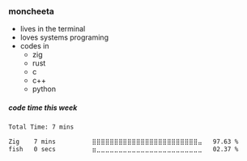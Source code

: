 ### moncheeta
* lives in the terminal
* loves systems programing
* codes in
  * zig
  * rust
  * c
  * c++
  * python

##### code time this week
<!--START_SECTION:waka-->

```txt
Total Time: 7 mins

Zig    7 mins          ⣿⣿⣿⣿⣿⣿⣿⣿⣿⣿⣿⣿⣿⣿⣿⣿⣿⣿⣿⣿⣿⣿⣿⣿⣤   97.63 %
fish   0 secs          ⣶⣀⣀⣀⣀⣀⣀⣀⣀⣀⣀⣀⣀⣀⣀⣀⣀⣀⣀⣀⣀⣀⣀⣀⣀   02.37 %
```

<!--END_SECTION:waka-->
